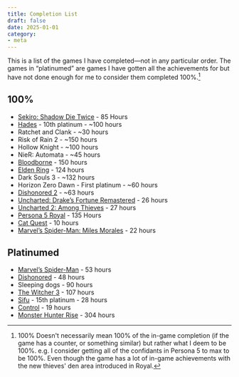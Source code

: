 ```yaml
---
title: Completion List
draft: false
date: 2025-01-01
category: 
- meta
---
```

This is a list of the games I have completed—not in any particular order. The games in “platinumed” are games I have gotten all the achievements for but have not done enough for me to consider them completed 100%.[^1]
## 100%
- [Sekiro: Shadow Die Twice](/sekiro/) - 85 Hours
- [Hades](/hades/) - 10th platinum - ~100 hours
- Ratchet and Clank - ~30 hours
- Risk of Rain 2 - ~150 hours
- Hollow Knight - ~100 hours
- NieR: Automata - ~45 hours
- [Bloodborne](/bloodborne/) - 150 hours
- [Elden Ring](/elden-ring) - 124 hours
- Dark Souls 3 - ~132 hours
- Horizon Zero Dawn - First platinum - ~60 hours
- [Dishonored 2](https://youtu.be/_3bs6to5pm4) - ~63 hours
- [Uncharted: Drake’s Fortune Remastered](/uncharted-1/) - 26 hours
- [Uncharted 2: Among Thieves](/uncharted-2/) - 27 hours
- [Persona 5 Royal](/persona-5-royal/) - 135 Hours
- [Cat Quest](/cat-quest/) - 10 hours
- [Marvel’s Spider-Man: Miles Morales](/spider-man-miles-morales) - 22 hours
## Platinumed
- [Marvel’s Spider-Man](/marvel-spider-man) - 53 hours
- [Dishonored](https://youtu.be/BwJBtOMsYyI) - 48 hours
- Sleeping dogs - 90 hours
- [The Witcher 3](https://youtu.be/fI7F0vM7USo) - 107 hours
- [Sifu](/sifu/) -  15th platinum - 28 hours
- [Control](/control/) - 19 hours
- [Monster Hunter Rise](https://youtu.be/mGco28OXnGE) - 304 hours

[^1]: 100% Doesn't necessarily mean 100% of the in-game completion (if the game has a counter, or something similar) but rather what I deem to be 100%. e.g. I consider getting all of the confidants in Persona 5 to max to be 100%. Even though the game has a lot of in-game achievements with the new thieves' den area introduced in Royal.
